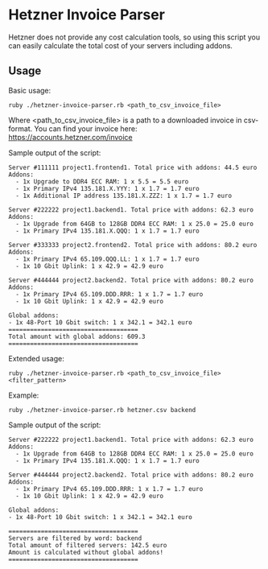 Hetzner Invoice Parser
=======================

Hetzner does not provide any cost calculation tools, so using this script you can easily calculate the total cost of your servers including addons.

Usage
-----

Basic usage:
```
ruby ./hetzner-invoice-parser.rb <path_to_csv_invoice_file>
```
Where <path_to_csv_invoice_file> is a path to a downloaded invoice in csv-format. You can find your invoice here: https://accounts.hetzner.com/invoice

Sample output of the script:
```
Server #111111 project1.frontend1. Total price with addons: 44.5 euro
Addons:
  - 1x Upgrade to DDR4 ECC RAM: 1 x 5.5 = 5.5 euro
  - 1x Primary IPv4 135.181.X.YYY: 1 x 1.7 = 1.7 euro
  - 1x Additional IP address 135.181.X.ZZZ: 1 x 1.7 = 1.7 euro

Server #222222 project1.backend1. Total price with addons: 62.3 euro
Addons:
  - 1x Upgrade from 64GB to 128GB DDR4 ECC RAM: 1 x 25.0 = 25.0 euro
  - 1x Primary IPv4 135.181.X.QQQ: 1 x 1.7 = 1.7 euro

Server #333333 project2.frontend2. Total price with addons: 80.2 euro
Addons:
  - 1x Primary IPv4 65.109.QQQ.LL: 1 x 1.7 = 1.7 euro
  - 1x 10 Gbit Uplink: 1 x 42.9 = 42.9 euro

Server #444444 project2.backend2. Total price with addons: 80.2 euro
Addons:
  - 1x Primary IPv4 65.109.DDD.RRR: 1 x 1.7 = 1.7 euro
  - 1x 10 Gbit Uplink: 1 x 42.9 = 42.9 euro

Global addons:
- 1x 48-Port 10 Gbit switch: 1 x 342.1 = 342.1 euro
====================================
Total amount with global addons: 609.3
====================================
```


Extended usage:
```
ruby ./hetzner-invoice-parser.rb <path_to_csv_invoice_file> <filter_pattern>
```
Example:
```
ruby ./hetzner-invoice-parser.rb hetzner.csv backend
```

Sample output of the script:
```
Server #222222 project1.backend1. Total price with addons: 62.3 euro
Addons:
  - 1x Upgrade from 64GB to 128GB DDR4 ECC RAM: 1 x 25.0 = 25.0 euro
  - 1x Primary IPv4 135.181.X.QQQ: 1 x 1.7 = 1.7 euro

Server #444444 project2.backend2. Total price with addons: 80.2 euro
Addons:
  - 1x Primary IPv4 65.109.DDD.RRR: 1 x 1.7 = 1.7 euro
  - 1x 10 Gbit Uplink: 1 x 42.9 = 42.9 euro

Global addons:
- 1x 48-Port 10 Gbit switch: 1 x 342.1 = 342.1 euro

====================================
Servers are filtered by word: backend
Total amount of filtered servers: 142.5 euro
Amount is calculated without global addons!
====================================
```



